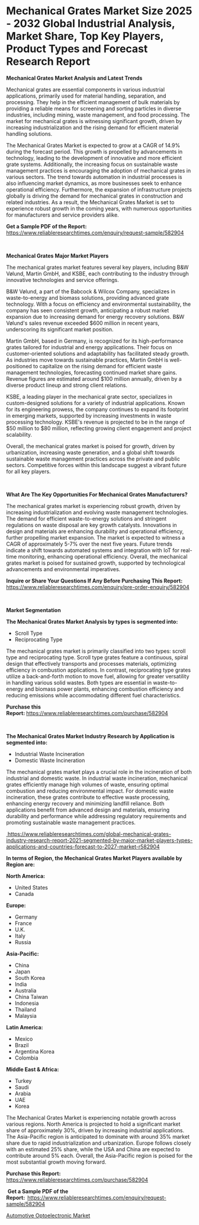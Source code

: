 <p><h1>Mechanical Grates Market Size 2025 - 2032 Global Industrial Analysis, Market Share, Top Key Players, Product Types and Forecast Research Report</h1></p><p><strong>Mechanical Grates Market Analysis and Latest Trends</strong></p>
<p><p>Mechanical grates are essential components in various industrial applications, primarily used for material handling, separation, and processing. They help in the efficient management of bulk materials by providing a reliable means for screening and sorting particles in diverse industries, including mining, waste management, and food processing. The market for mechanical grates is witnessing significant growth, driven by increasing industrialization and the rising demand for efficient material handling solutions.</p><p>The Mechanical Grates Market is expected to grow at a CAGR of 14.9% during the forecast period. This growth is propelled by advancements in technology, leading to the development of innovative and more efficient grate systems. Additionally, the increasing focus on sustainable waste management practices is encouraging the adoption of mechanical grates in various sectors. The trend towards automation in industrial processes is also influencing market dynamics, as more businesses seek to enhance operational efficiency. Furthermore, the expansion of infrastructure projects globally is driving the demand for mechanical grates in construction and related industries. As a result, the Mechanical Grates Market is set to experience robust growth in the coming years, with numerous opportunities for manufacturers and service providers alike.</p></p>
<p><strong>Get a Sample PDF of the Report:&nbsp;</strong> <a href="https://www.reliableresearchtimes.com/enquiry/request-sample/582904?utm_campaign=2891&utm_medium=2&utm_source=Github&utm_content=ia&utm_term=23032025&utm_id=mechanical-grates">https://www.reliableresearchtimes.com/enquiry/request-sample/582904</a></p>
<p>&nbsp;</p>
<p><strong>Mechanical Grates Major Market Players</strong></p>
<p><p>The mechanical grates market features several key players, including B&W Vølund, Martin GmbH, and KSBE, each contributing to the industry through innovative technologies and service offerings.</p><p>B&W Vølund, a part of the Babcock & Wilcox Company, specializes in waste-to-energy and biomass solutions, providing advanced grate technology. With a focus on efficiency and environmental sustainability, the company has seen consistent growth, anticipating a robust market expansion due to increasing demand for energy recovery solutions. B&W Vølund's sales revenue exceeded $600 million in recent years, underscoring its significant market position.</p><p>Martin GmbH, based in Germany, is recognized for its high-performance grates tailored for industrial and energy applications. Their focus on customer-oriented solutions and adaptability has facilitated steady growth. As industries move towards sustainable practices, Martin GmbH is well-positioned to capitalize on the rising demand for efficient waste management technologies, forecasting continued market share gains. Revenue figures are estimated around $100 million annually, driven by a diverse product lineup and strong client relations.</p><p>KSBE, a leading player in the mechanical grate sector, specializes in custom-designed solutions for a variety of industrial applications. Known for its engineering prowess, the company continues to expand its footprint in emerging markets, supported by increasing investments in waste processing technology. KSBE's revenue is projected to be in the range of $50 million to $80 million, reflecting growing client engagement and project scalability.</p><p>Overall, the mechanical grates market is poised for growth, driven by urbanization, increasing waste generation, and a global shift towards sustainable waste management practices across the private and public sectors. Competitive forces within this landscape suggest a vibrant future for all key players.</p></p>
<p>&nbsp;</p>
<p><strong>What Are The Key Opportunities For Mechanical Grates Manufacturers?</strong></p>
<p><p>The mechanical grates market is experiencing robust growth, driven by increasing industrialization and evolving waste management technologies. The demand for efficient waste-to-energy solutions and stringent regulations on waste disposal are key growth catalysts. Innovations in design and materials are enhancing durability and operational efficiency, further propelling market expansion. The market is expected to witness a CAGR of approximately 5-7% over the next five years. Future trends indicate a shift towards automated systems and integration with IoT for real-time monitoring, enhancing operational efficiency. Overall, the mechanical grates market is poised for sustained growth, supported by technological advancements and environmental imperatives.</p></p>
<p><strong>Inquire or Share Your Questions If Any Before Purchasing This Report:</strong> <a href="https://www.reliableresearchtimes.com/enquiry/pre-order-enquiry/582904?utm_campaign=2891&utm_medium=2&utm_source=Github&utm_content=ia&utm_term=23032025&utm_id=mechanical-grates">https://www.reliableresearchtimes.com/enquiry/pre-order-enquiry/582904</a></p>
<p>&nbsp;</p>
<p><strong>Market Segmentation</strong></p>
<p><strong>The Mechanical Grates Market Analysis by types is segmented into:</strong></p>
<p><ul><li>Scroll Type</li><li>Reciprocating Type</li></ul></p>
<p><p>The mechanical grates market is primarily classified into two types: scroll type and reciprocating type. Scroll type grates feature a continuous, spiral design that effectively transports and processes materials, optimizing efficiency in combustion applications. In contrast, reciprocating type grates utilize a back-and-forth motion to move fuel, allowing for greater versatility in handling various solid wastes. Both types are essential in waste-to-energy and biomass power plants, enhancing combustion efficiency and reducing emissions while accommodating different fuel characteristics.</p></p>
<p><strong>Purchase this Report:&nbsp;</strong><a href="https://www.reliableresearchtimes.com/purchase/582904?utm_campaign=2891&utm_medium=2&utm_source=Github&utm_content=ia&utm_term=23032025&utm_id=mechanical-grates">https://www.reliableresearchtimes.com/purchase/582904</a></p>
<p>&nbsp;</p>
<p><strong>The Mechanical Grates Market Industry Research by Application is segmented into:</strong></p>
<p><ul><li>Industrial Waste Incineration</li><li>Domestic Waste Incineration</li></ul></p>
<p><p>The mechanical grates market plays a crucial role in the incineration of both industrial and domestic waste. In industrial waste incineration, mechanical grates efficiently manage high volumes of waste, ensuring optimal combustion and reducing environmental impact. For domestic waste incineration, these grates contribute to effective waste processing, enhancing energy recovery and minimizing landfill reliance. Both applications benefit from advanced design and materials, ensuring durability and performance while addressing regulatory requirements and promoting sustainable waste management practices.</p></p>
<p><a href="https://www.reliableresearchtimes.com/global-mechanical-grates-industry-research-report-2021-segmented-by-major-market-players-types-applications-and-countries-forecast-to-2027-market-r582904?utm_campaign=2891&utm_medium=2&utm_source=Github&utm_content=ia&utm_term=23032025&utm_id=mechanical-grates">&nbsp;https://www.reliableresearchtimes.com/global-mechanical-grates-industry-research-report-2021-segmented-by-major-market-players-types-applications-and-countries-forecast-to-2027-market-r582904</a></p>
<p><strong>In terms of Region, the Mechanical Grates Market Players available by Region are:</strong></p>
<p>
    <p> <strong> North America: </strong>
        <ul>
            <li>United States</li>
            <li>Canada</li>
        </ul>
        </p> 
    <p> <strong> Europe: </strong>
        <ul>
            <li>Germany</li>
            <li>France</li>
            <li>U.K.</li>
            <li>Italy</li>
            <li>Russia</li>
        </ul>
        </p> 
    <p> <strong> Asia-Pacific: </strong>
        <ul>
            <li>China</li>
            <li>Japan</li>
            <li>South Korea</li>
            <li>India</li>
            <li>Australia</li>
            <li>China Taiwan</li>
            <li>Indonesia</li>
            <li>Thailand</li>
            <li>Malaysia</li>
        </ul>
        </p> 
    <p> <strong> Latin America: </strong>
        <ul>
            <li>Mexico</li>
            <li>Brazil</li>
            <li>Argentina Korea</li>
            <li>Colombia</li>
        </ul>
        </p> 
    <p> <strong> Middle East & Africa: </strong>
        <ul>
            <li>Turkey</li>
            <li>Saudi</li>
            <li>Arabia</li>
            <li>UAE</li>
            <li>Korea</li>
        </ul>
    </p>
    </p>
<p><p>The Mechanical Grates Market is experiencing notable growth across various regions. North America is projected to hold a significant market share of approximately 30%, driven by increasing industrial applications. The Asia-Pacific region is anticipated to dominate with around 35% market share due to rapid industrialization and urbanization. Europe follows closely with an estimated 25% share, while the USA and China are expected to contribute around 5% each. Overall, the Asia-Pacific region is poised for the most substantial growth moving forward.</p></p>
<p><strong>Purchase this Report: </strong><a href="https://www.reliableresearchtimes.com/purchase/582904?utm_campaign=2891&utm_medium=2&utm_source=Github&utm_content=ia&utm_term=23032025&utm_id=mechanical-grates">https://www.reliableresearchtimes.com/purchase/582904</a></p>
<p>&nbsp;<strong>Get a Sample PDF of the Report:&nbsp;&nbsp;</strong><a href="https://www.reliableresearchtimes.com/enquiry/request-sample/582904?utm_campaign=2891&utm_medium=2&utm_source=Github&utm_content=ia&utm_term=23032025&utm_id=mechanical-grates">https://www.reliableresearchtimes.com/enquiry/request-sample/582904</a></p>
<p><strong></strong></p>
<p><p><a href="https://github.com/mriwacraane/Market-Research-Report-List-1/blob/main/automotive-optoelectronic-market.md?utm_campaign=2891&utm_medium=2&utm_source=Github&utm_content=ia&utm_term=23032025&utm_id=mechanical-grates">Automotive Optoelectronic Market</a></p></p>